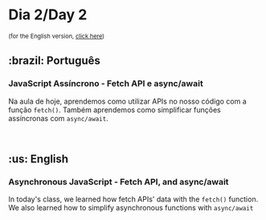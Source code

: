 # Dia 2/Day 2

<small>(for the English version, <a href="#en">click here</a>)</small>

<h2>:brazil: Português</h2>
<h3>JavaScript Assíncrono - Fetch API e async/await</h3>
<p>Na aula de hoje, aprendemos como utilizar APIs no nosso código com a função <code>fetch()</code>. Também aprendemos como simplificar funções assíncronas com <code>async/await</code>.</p>
<br>

<h2 id="en">:us: English</h2>
<h3>Asynchronous JavaScript - Fetch API, and async/await</h3>
<p>In today's class, we learned how fetch APIs' data with the <code>fetch()</code> function. We also learned how to simplify asynchronous functions with <code>async/await</code></p>
